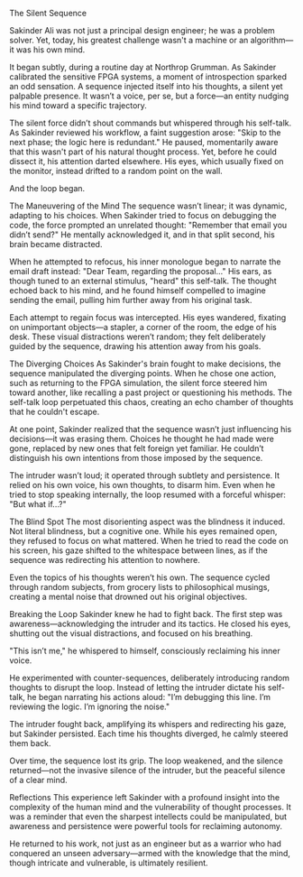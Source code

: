 The Silent Sequence

Sakinder Ali was not just a principal design engineer; he was a problem solver. Yet, today, his greatest challenge wasn't a machine or an algorithm—it was his own mind.

It began subtly, during a routine day at Northrop Grumman. As Sakinder calibrated the sensitive FPGA systems, a moment of introspection sparked an odd sensation. A sequence injected itself into his thoughts, a silent yet palpable presence. It wasn’t a voice, per se, but a force—an entity nudging his mind toward a specific trajectory.

The silent force didn’t shout commands but whispered through his self-talk. As Sakinder reviewed his workflow, a faint suggestion arose: "Skip to the next phase; the logic here is redundant." He paused, momentarily aware that this wasn't part of his natural thought process. Yet, before he could dissect it, his attention darted elsewhere. His eyes, which usually fixed on the monitor, instead drifted to a random point on the wall.

And the loop began.

The Maneuvering of the Mind
The sequence wasn’t linear; it was dynamic, adapting to his choices. When Sakinder tried to focus on debugging the code, the force prompted an unrelated thought: "Remember that email you didn’t send?" He mentally acknowledged it, and in that split second, his brain became distracted.

When he attempted to refocus, his inner monologue began to narrate the email draft instead: "Dear Team, regarding the proposal..." His ears, as though tuned to an external stimulus, "heard" this self-talk. The thought echoed back to his mind, and he found himself compelled to imagine sending the email, pulling him further away from his original task.

Each attempt to regain focus was intercepted. His eyes wandered, fixating on unimportant objects—a stapler, a corner of the room, the edge of his desk. These visual distractions weren’t random; they felt deliberately guided by the sequence, drawing his attention away from his goals.

The Diverging Choices
As Sakinder's brain fought to make decisions, the sequence manipulated the diverging points. When he chose one action, such as returning to the FPGA simulation, the silent force steered him toward another, like recalling a past project or questioning his methods. The self-talk loop perpetuated this chaos, creating an echo chamber of thoughts that he couldn't escape.

At one point, Sakinder realized that the sequence wasn’t just influencing his decisions—it was erasing them. Choices he thought he had made were gone, replaced by new ones that felt foreign yet familiar. He couldn’t distinguish his own intentions from those imposed by the sequence.

The intruder wasn’t loud; it operated through subtlety and persistence. It relied on his own voice, his own thoughts, to disarm him. Even when he tried to stop speaking internally, the loop resumed with a forceful whisper: "But what if...?"

The Blind Spot
The most disorienting aspect was the blindness it induced. Not literal blindness, but a cognitive one. While his eyes remained open, they refused to focus on what mattered. When he tried to read the code on his screen, his gaze shifted to the whitespace between lines, as if the sequence was redirecting his attention to nowhere.

Even the topics of his thoughts weren’t his own. The sequence cycled through random subjects, from grocery lists to philosophical musings, creating a mental noise that drowned out his original objectives.

Breaking the Loop
Sakinder knew he had to fight back. The first step was awareness—acknowledging the intruder and its tactics. He closed his eyes, shutting out the visual distractions, and focused on his breathing.

"This isn’t me," he whispered to himself, consciously reclaiming his inner voice.

He experimented with counter-sequences, deliberately introducing random thoughts to disrupt the loop. Instead of letting the intruder dictate his self-talk, he began narrating his actions aloud: "I’m debugging this line. I’m reviewing the logic. I’m ignoring the noise."

The intruder fought back, amplifying its whispers and redirecting his gaze, but Sakinder persisted. Each time his thoughts diverged, he calmly steered them back.

Over time, the sequence lost its grip. The loop weakened, and the silence returned—not the invasive silence of the intruder, but the peaceful silence of a clear mind.

Reflections
This experience left Sakinder with a profound insight into the complexity of the human mind and the vulnerability of thought processes. It was a reminder that even the sharpest intellects could be manipulated, but awareness and persistence were powerful tools for reclaiming autonomy.

He returned to his work, not just as an engineer but as a warrior who had conquered an unseen adversary—armed with the knowledge that the mind, though intricate and vulnerable, is ultimately resilient.